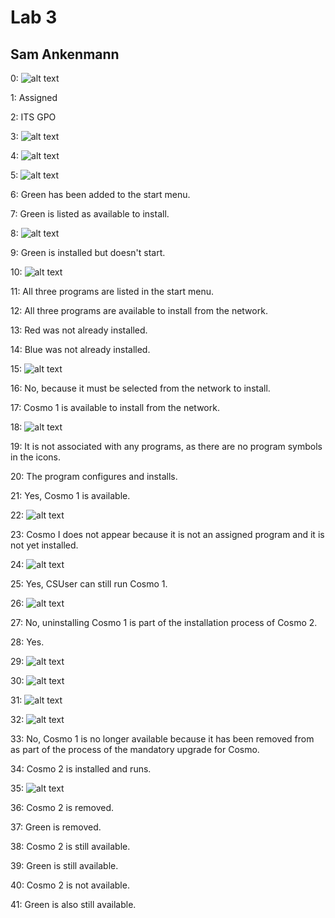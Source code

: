 # Lab 3
## Sam Ankenmann

0: ![alt text](https://raw.githubusercontent.com/Sankenmann/Lab-3-report/Screenshots/Lab03-00.JPG)

1: Assigned

2: ITS GPO 

3: ![alt text](https://raw.githubusercontent.com/Sankenmann/Lab-3-report/Screenshots/Lab03-03.JPG)

4: ![alt text](https://raw.githubusercontent.com/Sankenmann/Lab-3-report/Screenshots/Lab03-04.JPG)

5: ![alt text](https://raw.githubusercontent.com/Sankenmann/Lab-3-report/Screenshots/Lab03-05.JPG)

6: Green has been added to the start menu.

7: Green is listed as available to install.

8: ![alt text](https://raw.githubusercontent.com/Sankenmann/Lab-3-report/Screenshots/Lab03-08.JPG)

9: Green is installed but doesn't start.

10: ![alt text](https://raw.githubusercontent.com/Sankenmann/Lab-3-report/Screenshots/Lab03-10.JPG)

11: All three programs are listed in the start menu.

12: All three programs are available to install from the network.

13: Red was not already installed.

14: Blue was not already installed.

15: ![alt text](https://raw.githubusercontent.com/Sankenmann/Lab-3-report/Screenshots/Lab03-15.JPG)

16: No, because it must be selected from the network to install.

17: Cosmo 1 is available to install from the network.

18: ![alt text](https://raw.githubusercontent.com/Sankenmann/Lab-3-report/Screenshots/Lab03-18.JPG)

19: It is not associated with any programs, as there are no program symbols in the icons.

20: The program configures and installs.

21: Yes, Cosmo 1 is available.

22: ![alt text](https://raw.githubusercontent.com/Sankenmann/Lab-3-report/Screenshots/Lab03-21.JPG)

23: Cosmo I does not appear because it is not an assigned program and it is not yet installed.

24: ![alt text](https://raw.githubusercontent.com/Sankenmann/Lab-3-report/Screenshots/Lab03-24.JPG)

25: Yes, CSUser can still run Cosmo 1.

26: ![alt text](https://raw.githubusercontent.com/Sankenmann/Lab-3-report/Screenshots/Lab03-26.JPG)

27: No, uninstalling Cosmo 1 is part of the installation process of Cosmo 2.

28: Yes.

29: ![alt text](https://raw.githubusercontent.com/Sankenmann/Lab-3-report/Screenshots/Lab03-29.JPG)

30: ![alt text](https://raw.githubusercontent.com/Sankenmann/Lab-3-report/Screenshots/Lab03-30.JPG)

31: ![alt text](https://raw.githubusercontent.com/Sankenmann/Lab-3-report/Screenshots/Lab03-31.JPG)

32: ![alt text](https://raw.githubusercontent.com/Sankenmann/Lab-3-report/Screenshots/Lab03-32.JPG)

33: No, Cosmo 1 is no longer available because it has been removed from as part of the process of the mandatory upgrade for Cosmo.

34: Cosmo 2 is installed and runs.

35: ![alt text](https://raw.githubusercontent.com/Sankenmann/Lab-3-report/Screenshots/Lab03-35.JPG)

36: Cosmo 2 is removed.

37: Green is removed.

38: Cosmo 2 is still available.

39: Green is still available.

40: Cosmo 2 is not available.

41: Green is also still available.
